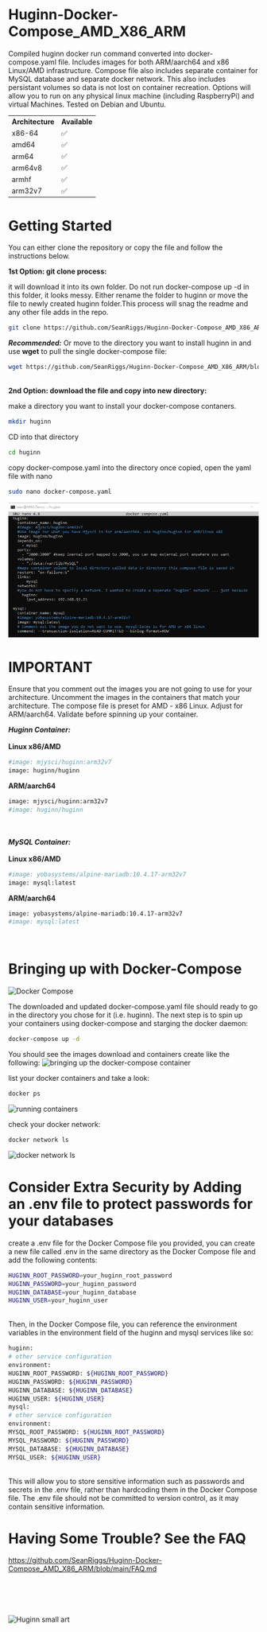 # Huginn-Docker-Compose_AMD_X86_ARM
Compiled huginn docker run command converted into docker-compose.yaml file. Includes images for both ARM/aarch64 and x86 Linux/AMD infrastructure. Compose file also includes separate container for MySQL database and separate docker network. This also includes persistant volumes so data is not lost on container recreation. Options will allow you to run on any physical linux machine (including RaspberryPi) and virtual Machines. Tested on Debian and Ubuntu.

<table>
<tr>
<th>Architecture</th>
<th>Available</th>	
</tr>
<tr>
<td>x86-64</td>
<td>✅</td>
</tr>
<tr>
<td>amd64</td>
<td>✅</td>
</tr>
<tr>	
<td>arm64</td>
<td>✅</td>
</tr>
<tr>
<td>arm64v8</td>
<td>✅</td>
</tr>
<tr>
<td>armhf</td>
<td>✅</td>
</tr>
<td>arm32v7</td>
<td>✅	</td>
</table>

# Getting Started

You can either clone the repository or copy the file and follow the instructions below.

<strong>1st Option: git clone process:</strong>

it will download it into its own folder. Do not run docker-compose up -d in this folder, it looks messy. Either rename the folder to huginn or move the file to newly created huginn folder.This process will snag the readme and any other file adds in the repo.

```bash
git clone https://github.com/SeanRiggs/Huginn-Docker-Compose_AMD_X86_ARM.git
```

<b><i>Recommended:</i></b> Or move to the directory you want to install huginn in and use <b>wget</b> to pull the single docker-compose file:

```bash
wget https://github.com/SeanRiggs/Huginn-Docker-Compose_AMD_X86_ARM/blob/main/docker-compose.yaml
```

</br>
<strong>2nd Option: download the file and copy into new directory:</strong>

make a directory you want to install your docker-compose contaners.

```bash
mkdir huginn
```

CD into that directory

```bash
cd huginn
```

copy docker-compose.yaml into the directory
once copied, open the yaml file with nano

```bash
sudo nano docker-compose.yaml
```
<p align="center"><img src="https://github.com/SeanRiggs/Huginn-Docker-Compose_AMD_X86_ARM/blob/main/images/docker-compose%20example.jpg"</p>

# IMPORTANT

Ensure that you comment out the images you are not going to use for your architecture. Uncomment the images in the containers that match your architecture.
The compose file is preset for AMD - x86 Linux. Adjust for ARM/aarch64. Validate before spinning up your container.

<strong><i>Huginn Container:</i></strong>
</br>
</br>
<strong>Linux x86/AMD</strong>

```bash
#image: mjysci/huginn:arm32v7 
image: huginn/huginn
```

<strong>ARM/aarch64</strong>

```bash
image: mjysci/huginn:arm32v7 
#image: huginn/huginn
```
</br>
</br>
<strong><i>MySQL Container:</i></strong>
</br>
</br>
<strong>Linux x86/AMD</strong>
</br>

```bash
#image: yobasystems/alpine-mariadb:10.4.17-arm32v7
image: mysql:latest
```
<strong>ARM/aarch64</strong>

```bash
image: yobasystems/alpine-mariadb:10.4.17-arm32v7
#image: mysql:latest
```
</br>

# Bringing up with Docker-Compose

![Docker Compose ](https://user-images.githubusercontent.com/111924572/188755814-af9ef5fd-9aa5-44a4-81dc-47bf7a1a5849.png)

The downloaded and updated docker-compose.yaml file should ready to go in the directory you chose for it (i.e. huginn). The next step is to spin up your containers using docker-compose and starging the docker daemon:

```bash
docker-compose up -d
```

You should see the images download and containers create like the following: 
![bringing up the docker-compose container](https://user-images.githubusercontent.com/111924572/188754670-9d5416b5-151c-43fb-9269-0c7955d1617b.jpg)

list your docker containers and take a look: 

```bash
docker ps
```

![running containers](https://user-images.githubusercontent.com/111924572/188754917-7a040726-8e19-4aa3-9e31-4f2ffd858a1c.jpg)

check your docker network:

```bash
docker network ls
```

![docker network ls](https://user-images.githubusercontent.com/111924572/188755073-3401ff3d-4157-4f22-b882-2c704eebe8b1.jpg)

# Consider Extra Security by Adding an .env file to protect passwords for your databases

create a .env file for the Docker Compose file you provided, you can create a new file called .env in the same directory as the Docker Compose file and add the following contents:
</br>
```bash
HUGINN_ROOT_PASSWORD=your_huginn_root_password
HUGINN_PASSWORD=your_huginn_password
HUGINN_DATABASE=your_huginn_database
HUGINN_USER=your_huginn_user
```
</br>
Then, in the Docker Compose file, you can reference the environment variables in the environment field of the huginn and mysql services like so:

```bash
huginn:
# other service configuration
environment:
HUGINN_ROOT_PASSWORD: ${HUGINN_ROOT_PASSWORD}
HUGINN_PASSWORD: ${HUGINN_PASSWORD}
HUGINN_DATABASE: ${HUGINN_DATABASE}
HUGINN_USER: ${HUGINN_USER}
mysql:
# other service configuration
environment:
MYSQL_ROOT_PASSWORD: ${HUGINN_ROOT_PASSWORD}
MYSQL_PASSWORD: ${HUGINN_PASSWORD}
MYSQL_DATABASE: ${HUGINN_DATABASE}
MYSQL_USER: ${HUGINN_USER}
```
</br>
This will allow you to store sensitive information such as passwords and secrets in the .env file, rather than hardcoding them in the Docker Compose file. The .env file should not be committed to version control, as it may contain sensitive information.

# Having Some Trouble? See the FAQ

https://github.com/SeanRiggs/Huginn-Docker-Compose_AMD_X86_ARM/blob/main/FAQ.md
</br>
</br>
</br>
</br>
</br>
</br>
![Huginn small art](https://user-images.githubusercontent.com/111924572/188938817-6fa7d75f-948d-4f40-9706-df0bff4b1529.jpg)


